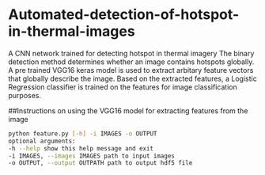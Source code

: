 # Automated-detection-of-hotspot-in-thermal-images
A  CNN network trained for detecting hotspot in thermal imagery
The binary detection method determines whether an image contains hotspots globally. 
A pre trained VGG16 keras model is used to extract arbitary feature vectors that globally describe the image. Based on the extracted features, a Logistic Regression classifier is trained on the features for image classification purposes.

##Instructions on using the VGG16 model for extracting features from the image

```bash
python feature.py [-h] -i IMAGES -o OUTPUT
optional arguments:
-h --help show this help message and exit
-i IMAGES, --images IMAGES path to input images
-o OUTPUT, --output OUTPATH path to output hdf5 file
```

